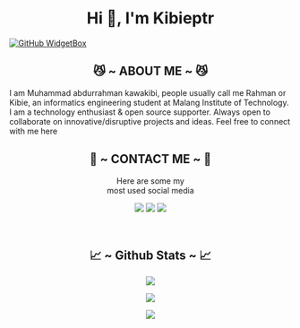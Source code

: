 <h1 align="center">Hi 👋, I'm Kibieptr</h1>

[![GitHub WidgetBox](https://github-widgetbox.vercel.app/api/profile?username=kibieptr&data=followers,repositories,stars,commits&theme=nautilus)](https://github.com/Lynnxha)

<div>
  <h2 align="center"> 😼 ~ ABOUT ME ~ 😼 </h2>
</div>

I am Muhammad abdurrahman kawakibi, people usually call me Rahman or Kibie, an informatics engineering student at Malang Institute of Technology. I am a technology enthusiast & open source supporter. Always open to collaborate on innovative/disruptive projects and ideas. Feel free to connect with me here
<br>
<h2 align="center"> 📝 ~ CONTACT ME ~ 📝 </h2>

<p align="center">Here are some my <br>
most used social media</p>

<p align="center">
  <a href="https://www.instagram.com/kibieptr_" target="_blank"><img src="https://img.shields.io/badge/-Kibieptr_-red?&style=for-the-badge&logo=Instagram&logoColor=white"/></a>
  <a href="mailto:kibieptrid@gmail.com" target="_blank"><img src="https://img.shields.io/badge/-Kibieptr-blue?&style=for-the-badge&logo=Gmail&logoColor=white"/></a>
  <a href="https://www.linkedin.com/in/kibieptr/" target="_blank"><img src="https://img.shields.io/badge/-Kibieptr_-0A66C2?&style=for-the-badge&logo=LinkedIn&logoColor=white"/></a>
</p>
</div>
<br>
<h2 align="center"> 📈 ~ Github Stats ~ 📈 </h2>

<p align="center">
  <a href="https://github.com/kibieptr"><img src="https://github-readme-stats.vercel.app/api?username=kibieptr&theme=tokyonight&show_icons=true" /></a>
</p>

<p align="center">
  <a href="https://github.com/kibieptr"><img src="https://github-readme-streak-stats.herokuapp.com/?user=kibieptr&theme=tokyonight&hide_border=false&properties=background&border=%239611C5FF" /><a>
</p>

<p align="center">
  <a href="https://github.com/kibieptr"><img src="https://github-profile-trophy.vercel.app/?username=kibieptr&theme=radical&margin-w=20&no-bg=true&no-frame=false" /><a>
</p>
